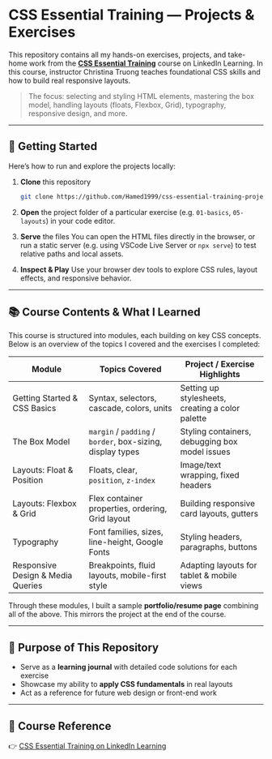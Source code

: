 # CSS Essential Training — Projects & Exercises

This repository contains all my hands-on exercises, projects, and take-home work from the **[CSS Essential Training](https://www.linkedin.com/learning/css-essential-training-22688362)** course on LinkedIn Learning.
In this course, instructor Christina Truong teaches foundational CSS skills and how to build real responsive layouts.

> The focus: selecting and styling HTML elements, mastering the box model, handling layouts (floats, Flexbox, Grid), typography, responsive design, and more.

---

## 🚀 Getting Started

Here’s how to run and explore the projects locally:

1. **Clone** this repository

   ```bash
   git clone https://github.com/Hamed1999/css-essential-training-projects.git
   ```

2. **Open** the project folder of a particular exercise (e.g. `01-basics`, `05-layouts`) in your code editor.

3. **Serve** the files
   You can open the HTML files directly in the browser, or run a static server (e.g. using VSCode Live Server or `npx serve`) to test relative paths and local assets.

4. **Inspect & Play**
   Use your browser dev tools to explore CSS rules, layout effects, and responsive behavior.

---

## 📚 Course Contents & What I Learned

This course is structured into modules, each building on key CSS concepts. Below is an overview of the topics I covered and the exercises I completed:

| Module                            | Topics Covered                                             | Project / Exercise Highlights                    |
| --------------------------------- | ---------------------------------------------------------- | ------------------------------------------------ |
| Getting Started & CSS Basics      | Syntax, selectors, cascade, colors, units                  | Setting up stylesheets, creating a color palette |
| The Box Model                     | `margin` / `padding` / `border`, box-sizing, display types | Styling containers, debugging box model issues   |
| Layouts: Float & Position         | Floats, clear, `position`, `z-index`                       | Image/text wrapping, fixed headers               |
| Layouts: Flexbox & Grid           | Flex container properties, ordering, Grid layout           | Building responsive card layouts, gutters        |
| Typography                        | Font families, sizes, line-height, Google Fonts            | Styling headers, paragraphs, buttons             |
| Responsive Design & Media Queries | Breakpoints, fluid layouts, mobile-first style             | Adapting layouts for tablet & mobile views       |

Through these modules, I built a sample **portfolio/resume page** combining all of the above. This mirrors the project at the end of the course. 

---

## 🎯 Purpose of This Repository

* Serve as a **learning journal** with detailed code solutions for each exercise
* Showcase my ability to **apply CSS fundamentals** in real layouts
* Act as a reference for future web design or front-end work

---

## 🔗 Course Reference

👉 [CSS Essential Training on LinkedIn Learning](https://www.linkedin.com/learning/css-essential-training-22688362)

